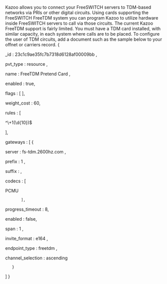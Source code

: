 Kazoo allows you to connect your FreeSWITCH servers to TDM-based networks via PRIs or other digital circuits. Using cards supporting the FreeSWITCH FreeTDM system you can program Kazoo to utilize hardware inside FreeSWITCH servers to call via those circuits.
The current Kazoo FreeTDM support is fairly limited. You must have a TDM card installed, with similar capacity, in each system where calls are to be placed.
To configure the user of TDM circuits, add a document such as the sample below to your offnet or carriers record.
{
   
_id
: 
23c1c9ae35fc7b7318d6128af00009bb
,
   
pvt_type
: 
resource
,
   
name
: 
FreeTDM Pretend Card
,
   
enabled
: true,
   
flags
: [
   ],
   
weight_cost
: 60,
   
rules
: [
       
^\\+1(\\d{10})$

   ],
   
gateways
: [
       {
           
server
: 
fs-tdm.2600hz.com
,
           
prefix
: 
1
,
           
suffix
: 
,
           
codecs
: [
               
PCMU

           ],
           
progress_timeout
: 8,
           
enabled
: false,
           
span
: 
1
,
           
invite_format
: 
e164
,
           
endpoint_type
: 
freetdm
,
           
channel_selection
: 
ascending

       }
   ]
}


